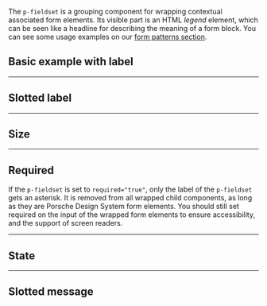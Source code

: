 <ComponentHeading name="Fieldset"></ComponentHeading>

The `p-fieldset` is a grouping component for wrapping contextual associated form elements. Its visible part is an HTML
_legend_ element, which can be seen like a headline for describing the meaning of a form block. You can see some usage
examples on our [form patterns section](patterns/forms/resources).

<TableOfContents></TableOfContents>

## Basic example with label

<Playground :markup="withLabelMarkup" :config="config"></Playground>

---

## Slotted label

<Playground :markup="slottedLabelMarkup" :config="config"></Playground>

---

## Size

<Playground :markup="labelSizeMarkup" :config="config">
  <PlaygroundSelect v-model="labelSize" :values="labelSizes" name="labelSize"></PlaygroundSelect>
</Playground>

---

## Required

If the `p-fieldset` is set to `required="true"`, only the label of the `p-fieldset` gets an asterisk. It is removed from
all wrapped child components, as long as they are Porsche Design System form elements. You should still set required on
the input of the wrapped form elements to ensure accessibility, and the support of screen readers.

<Playground :markup="requiredMarkup" :config="config"></Playground>

---

## State

<Playground :markup="stateMarkup" :config="config">
  <PlaygroundSelect v-model="state" :values="states" name="state"></PlaygroundSelect>
</Playground>

---

## Slotted message

<Playground :markup="slottedMessageMarkup" :config="config">
  <PlaygroundSelect v-model="slottedMessage" :values="slottedMessages" name="state"></PlaygroundSelect>
</Playground>

<script lang="ts">
import Vue from 'vue';
import Component from 'vue-class-component';
import { FIELDSET_LABEL_SIZES } from './../fieldset/fieldset-utils';
import { FORM_STATES } from '../../utils'; 

@Component
export default class Code extends Vue {
  config = { spacing: 'block', themeable: true }; 
  
  withLabelMarkup =
`<p-fieldset label="Some legend label">
  <p-text-field-wrapper label="Some label">
    <input type="text" name="some-name" />
  </p-text-field-wrapper>
</p-fieldset>`;

  slottedLabelMarkup =
`<p-fieldset>
  <span slot="label">Some legend label</span>
  <p-text-field-wrapper label="Some label">
    <input type="text" name="some-name" />
  </p-text-field-wrapper>
</p-fieldset>`;

  labelSize = 'small';
  labelSizes = FIELDSET_LABEL_SIZES;
  get labelSizeMarkup() {
    return `<p-fieldset label="Some legend label" label-size=${this.labelSize}>
  <p-text-field-wrapper label="Some label">
    <input type="text" name="some-name" />
  </p-text-field-wrapper>
</p-fieldset>`;
  }

  requiredMarkup =
`<p-fieldset label="Some legend label" required="true">
  <p-text-field-wrapper label="Some label">
    <input type="text" name="some-name" required />
  </p-text-field-wrapper>
</p-fieldset>`;

  state = 'error';
  states = FORM_STATES;
  get stateMarkup() {
    const message = this.state === 'error' ? 'Some error message' : 'Some success message';
    const attr = `state="${this.state}" message="${message}"`;
    return `<p-fieldset label="Some legend label" ${attr} class="state-markup">
  <p-text-field-wrapper label="Some label" state="${this.state}">
    <input type="text" name="some-name" />
  </p-text-field-wrapper>
  <p-checkbox-wrapper label="Some label" hide-label="false" state="${this.state}">
   <input type="checkbox" name="some-name" />
  </p-checkbox-wrapper>
  <p-checkbox-wrapper label="Some label" hide-label="false" state="${this.state}">
    <input type="checkbox" name="some-name" />
  </p-checkbox-wrapper>
</p-fieldset>`;
  }

  slottedMessage = 'error';
  slottedMessages = FORM_STATES;
  get slottedMessageMarkup() {
    const content = this.slottedMessage === 'error' ? 'Some error message' : 'Some success message';
    return `<p-fieldset label="Some legend label" state=${this.slottedMessage}>
  <p-text-field-wrapper label="Some label" state=${this.slottedMessage}>
    <input type="text" name="some-name" />
  </p-text-field-wrapper>
  <span slot="message">${content}</span>
</p-fieldset>`;
  }
}
</script>

<style scoped lang="scss">
  @use '@porsche-design-system/components-js/styles' as *;

  .state-markup > * {
    margin-top: $pds-spacing-static-medium;
  }

  :deep(p-checkbox-wrapper) {
    margin-top: $pds-spacing-static-medium;
  }
</style>
